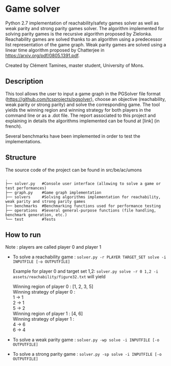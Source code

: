 # Game solver
Python 2.7 implementation of reachability/safety games solver as well as weak parity and strong parity games solver.
The algorithm implemented for solving parity games is the recursive algorithm proposed by Zielonka. Reachability games are solved thanks to an algorithm using a predecessor list representation of the game graph. Weak parity games are solved using a linear time algorithm proposed by Chatterjee in https://arxiv.org/pdf/0805.1391.pdf.

Created by Clément Tamines, master student, University of Mons.

## Description
This tool allows the user to input a game graph in the PGSolver file format (https://github.com/tcsprojects/pgsolver), choose an objective (reachability, weak parity or strong parity) and solve the corresponding game. The tool yields the winning region and winning strategy for both players in the command line or as a .dot file. The report associated to this project and explaining in details the algorithms implemented can be found at [link] (in french). 

Several benchmarks have been implemented in order to test the implementations.

## Structure
The source code of the project can be found in src/be/ac/umons

    .
    ├── solver.py   #Console user interface (allowing to solve a game or test performances)
    ├── graph.py    #Game graph implementation
    ├── solvers     #Solving algorithms implementation for reachability, weak parity and strong parity games
    ├── benchmarks  #Benchmarking functions used for performance testing
    ├── operations  #Several general-purpose functions (file handling, benchmark generation, etc.)
    └── test        #Tests

## How to run
Note : players are called player 0 and player 1

* To solve a reachability game : 
`solver.py -r PLAYER TARGET_SET solve -i INPUTFILE [-o OUTPUTFILE]`

    Example for player 0 and target set 1,2: `solver.py solve -r 0 1,2 -i assets/reachability/figure32.txt` will yield    

    Winning region of player 0 : [1, 2, 3, 5]  
    Winning strategy of player 0 :  
    1 -> 1   
    2 -> 1  
    5 -> 2  
    Winning region of player 1 : [4, 6]  
    Winning strategy of player 1 :  
    4 -> 6  
    6 -> 4  

* To solve a weak parity game :
`solver.py -wp solve -i INPUTFILE [-o OUTPUTFILE]`

* To solve a strong parity game :
`solver.py -sp solve -i INPUTFILE [-o OUTPUTFILE]`
